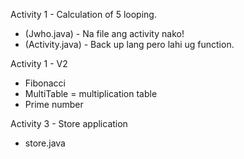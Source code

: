 Activity 1 - Calculation of 5 looping. 
- (Jwho.java) - Na file ang activity nako!
- (Activity.java) - Back up lang pero lahi ug function.

Activity 1 - V2
-  Fibonacci
-  MultiTable = multiplication table
-  Prime number

Activity 3 - Store application
- store.java
